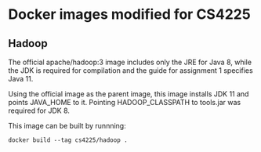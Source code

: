 # Docker images modified for CS4225

## Hadoop
The official apache/hadoop:3 image includes only the JRE for Java 8, while the JDK is required for compilation and the guide for assignment 1 specifies Java 11.

Using the official image as the parent image, this image installs JDK 11 and points JAVA_HOME to it. Pointing HADOOP_CLASSPATH to tools.jar was required for JDK 8.

This image can be built by runnning:

    docker build --tag cs4225/hadoop .

